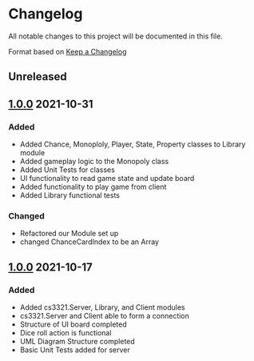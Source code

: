 # Changelog
All notable changes to this project will be documented in this file.

Format based on [Keep a Changelog]

## Unreleased

## [1.0.0] 2021-10-31
### Added
- Added Chance, Monoploly, Player, State, Property classes to Library module
- Added gameplay logic to the Monopoly class
- Added Unit Tests for classes
- UI functionality to read game state and update board
- Added functionality to play game from client
- Added Library functional tests
 ### Changed 
- Refactored our Module set up
- changed ChanceCardIndex to be an Array

## [1.0.0] 2021-10-17
### Added
- Added cs3321.Server, Library, and Client modules
- cs3321.Server and Client able to form a connection
- Structure of UI board completed
- Dice roll action is functional
- UML Diagram Structure completed
- Basic Unit Tests added for server




[1.0.0]: https://github.com/thomasNeyman/CS_3321_Project/
[Keep a Changelog]: https://keepachangelog.com/en/1.0.0/

